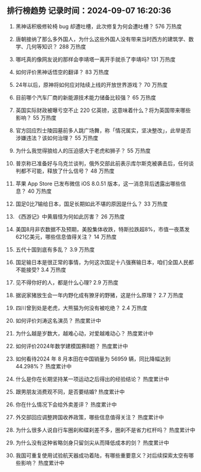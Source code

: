 
## 排行榜趋势 记录时间：2024-09-07 16:20:36
  
  1. 黑神话积极修轮椅 bug 却遭吐槽，此次修复为何会遭吐槽？ 576 万热度
    
  2. 唐朝接纳了那么多外国人，为什么这些外国人没有带来当时西方的建筑学、数学、几何等知识？ 288 万热度
    
  3. 哪吒真的像网友说的那样会李靖塔一离开手就杀了李靖吗? 131 万热度
    
  4. 如何评价黑神话悟空的翻译？ 83 万热度
    
  5. 24年以后，原神将如何应对陆续上线的开放世界游戏？ 70 万热度
    
  6. 目前哪个汽车厂商的新能源技术能力储备比较强？ 65 万热度
    
  7. 英国实际财政被曝亏空不止 220 亿英镑，这意味着什么？将为英国带来哪些影响？ 55 万热度
    
  8. 官方回应烈士陵园墓前多人跳广场舞，称「情况属实，坚决整改」，此举是否涉嫌违法？该如何治理？ 55 万热度
    
  9. 为什么我觉得狼给人的压迫感大于老虎和狮子？ 55 万热度
    
  10. 普京称已准备好与乌克兰谈判，俄外交部此前表示库尔斯克被袭击后，任何谈判都不可能，释放了什么信号？ 48 万热度
    
  11. 苹果 App Store 已发布微信 iOS 8.0.51 版本，这一消息背后透露出哪些信息？ 40 万热度
    
  12. 国足0比7输给日本，国足长期如此不堪的原因是什么？ 33 万热度
    
  13. 《西游记》中黄眉怪为何如此厉害？ 26 万热度
    
  14. 美国8月非农数据不及预期，美股集体收跌，特斯拉跌超8%，市值一夜蒸发621亿美元，哪些信息值得关注？ 14 万热度
    
  15. 五代十国到底有多乱？ 3.9 万热度
    
  16. 国足输日本是很正常的事情，为何这次国足十八强赛输日本，咱们全国人民都不能接受? 3.4 万热度
    
  17. 见不得你好的人，都是什么心理? 2.9 万热度
    
  18. 据说家猪放生会一年内野化成有獠牙的野猪，这是什么原理？ 2.7 万热度
    
  19. 四川曾到处是老虎，大熊猫为何没有被吃绝？ 2.4 万热度
    
  20. 如何评价刘涛这名演员？ 热度累计中
    
  21. 为什么越是岁数大，越难心动，对爱越难动心？ 热度累计中
    
  22. 如何评价2024年数学建模国赛B题？ 热度累计中
    
  23. 如何看待2024 年 8 月本田在中国销量为 56959 辆，同比降幅达到 44.298%？ 热度累计中
    
  24. 什么是你在长期坚持某一项运动之后得出的经验结论？ 热度累计中
    
  25. 跟男朋友消费观不同，是否要结婚? 热度累计中
    
  26. 你在什么情况下会给外卖差评？ 热度累计中
    
  27. 外交部回应调整跨国收养政策，哪些信息值得关注？ 热度累计中
    
  28. 为什么很多人说自行车圈刹和碟刹差不多，圈刹不是省力杠杆吗？ 热度累计中
    
  29. 为什么没有这种省略剑身只留剑尖从而降低成本的剑？ 热度累计中
    
  30. 我国可重复使用试验航天器成功着陆，有哪些重要意义？对后续探索太空有哪些影响？ 热度累计中
    